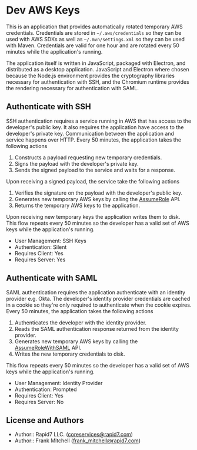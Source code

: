 # Dev AWS Keys
This is an application that provides automatically rotated temporary AWS
credentials. Credentials are stored in `~/.aws/credentials` so they can be used
with AWS SDKs as well as `~/.mvn/settings.xml` so they can be used with Maven.
Credentials are valid for one hour and are rotated every 50 minutes while the
application's running.

The application itself is written in JavaScript, packaged with Electron, and
distributed as a desktop application. JavaScript and Electron where chosen
because the Node.js environment provides the cryptography libraries necessary
for authentication with SSH, and the Chromium runtime provides the rendering
necessary for authentication with SAML.

## Authenticate with SSH
SSH authentication requires a service running in AWS that has access to the
developer's public key. It also requires the application have access to the
developer's private key. Communication between the application and service
happens over HTTP. Every 50 minutes, the application takes the following
actions

1. Constructs a payload requesting new temporary credentials.
2. Signs the payload with the developer's private key.
3. Sends the signed payload to the service and waits for a response.

Upon receiving a signed payload, the service take the following actions

1. Verifies the signature on the payload with the developer's public key.
2. Generates new temporary AWS keys by calling the [AssumeRole][] API.
3. Returns the temporary AWS keys to the application.

Upon receiving new temporary keys the application writes them to disk. This
flow repeats every 50 minutes so the developer has a valid set of AWS keys
while the application's running.

* User Management: SSH Keys
* Authentication: Silent
* Requires Client: Yes
* Requires Server: Yes

## Authenticate with SAML
SAML authentication requires the application authenticate with an identity
provider e.g. Okta. The developer's identity provider credentials are cached in
a cookie so they're only required to authenticate when the cookie expires. Every
50 minutes, the application takes the following actions

1. Authenticates the developer with the identity provider.
2. Reads the SAML authentication response returned from the identity provider.
3. Generates new temporary AWS keys by calling the [AssumeRoleWithSAML][] API.
4. Writes the new temporary credentials to disk.

This flow repeats every 50 minutes so the developer has a valid set of AWS keys
while the application's running.

* User Management: Identity Provider
* Authentication: Prompted
* Requires Client: Yes
* Requires Server: No

## License and Authors
* Author:: Rapid7 LLC. (coreservices@rapid7.com)
* Author:: Frank Mitchell (frank_mitchell@rapid7.com)


[AssumeRole]: http://docs.aws.amazon.com/STS/latest/APIReference/API_AssumeRole.html
[AssumeRoleWithSAML]: http://docs.aws.amazon.com/STS/latest/APIReference/API_AssumeRoleWithSAML.html
